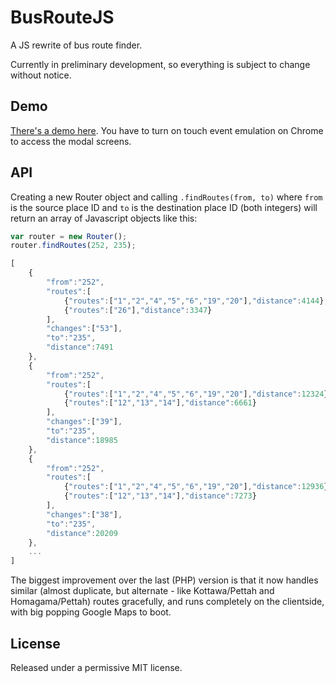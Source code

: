 BusRouteJS
==========

A JS rewrite of bus route finder.

Currently in preliminary development, so everything is subject to change
without notice.

Demo
----

[There's a demo here](http://janithl.github.io/BusRouteJS/). You 
have to turn on touch event emulation on Chrome to access the modal screens.

API
---

Creating a new Router object and calling  `.findRoutes(from, to)` where `from` is 
the source place ID and `to` is the destination place ID (both integers) will 
return an array of Javascript objects like this:

```javascript
var router = new Router();
router.findRoutes(252, 235);

[
	{
		"from":"252",
		"routes":[
			{"routes":["1","2","4","5","6","19","20"],"distance":4144},
			{"routes":["26"],"distance":3347}
		],
		"changes":["53"],
		"to":"235",
		"distance":7491
	},
	{
		"from":"252",
		"routes":[
			{"routes":["1","2","4","5","6","19","20"],"distance":12324},
			{"routes":["12","13","14"],"distance":6661}
		],
		"changes":["39"],
		"to":"235",
		"distance":18985
	},
	{
		"from":"252",
		"routes":[
			{"routes":["1","2","4","5","6","19","20"],"distance":12936},
			{"routes":["12","13","14"],"distance":7273}
		],
		"changes":["38"],
		"to":"235",
		"distance":20209
	},
	...
]
```

The biggest improvement over the last (PHP) version is that it now
handles similar (almost duplicate, but alternate - like Kottawa/Pettah and Homagama/Pettah)
routes gracefully, and runs completely on the clientside, with big popping 
Google Maps to boot.

License
-------

Released under a permissive MIT license.
